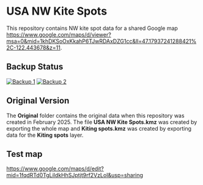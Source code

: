 # USA NW Kite Spots

This repository contains NW kite spot data for a shared Google map https://www.google.com/maps/d/viewer?msa=0&mid=1khDKSoOxKkahP6TJwRDAxDZG1cc&ll=47.17937241288421%2C-122.443678&z=11.

## Backup Status
[![Backup 1](https://github.com/nwkiteboarding/nwkitespots/actions/workflows/backup_original.yml/badge.svg)](https://github.com/nwkiteboarding/nwkitespots/actions/workflows/backup_original.yml)
[![Backup 2](https://github.com/nwkiteboarding/nwkitespots/actions/workflows/backup_mitchd.yml/badge.svg)](https://github.com/nwkiteboarding/nwkitespots/actions/workflows/backup_mitchd.yml)

## Original Version

The **Original** folder contains the original data when this repository was created in February 2025. The file **USA NW Kite Spots.kmz** was created by exporting the whole map and **Kiting spots.kmz** was created by exporting data for the **Kiting spots** layer.

## Test map
https://www.google.com/maps/d/edit?mid=1fqdRTd0TgLiIdkHhSJptjt9rf2VzLoI&usp=sharing
